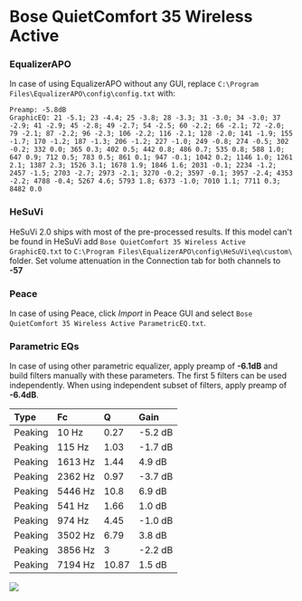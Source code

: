 # Bose QuietComfort 35 Wireless Active

### EqualizerAPO
In case of using EqualizerAPO without any GUI, replace `C:\Program Files\EqualizerAPO\config\config.txt`
with:
```
Preamp: -5.8dB
GraphicEQ: 21 -5.1; 23 -4.4; 25 -3.8; 28 -3.3; 31 -3.0; 34 -3.0; 37 -2.9; 41 -2.9; 45 -2.8; 49 -2.7; 54 -2.5; 60 -2.2; 66 -2.1; 72 -2.0; 79 -2.1; 87 -2.2; 96 -2.3; 106 -2.2; 116 -2.1; 128 -2.0; 141 -1.9; 155 -1.7; 170 -1.2; 187 -1.3; 206 -1.2; 227 -1.0; 249 -0.8; 274 -0.5; 302 -0.2; 332 0.0; 365 0.3; 402 0.5; 442 0.8; 486 0.7; 535 0.8; 588 1.0; 647 0.9; 712 0.5; 783 0.5; 861 0.1; 947 -0.1; 1042 0.2; 1146 1.0; 1261 2.1; 1387 2.3; 1526 3.1; 1678 1.9; 1846 1.6; 2031 -0.1; 2234 -1.2; 2457 -1.5; 2703 -2.7; 2973 -2.1; 3270 -0.2; 3597 -0.1; 3957 -2.4; 4353 -2.2; 4788 -0.4; 5267 4.6; 5793 1.8; 6373 -1.0; 7010 1.1; 7711 0.3; 8482 0.0
```

### HeSuVi
HeSuVi 2.0 ships with most of the pre-processed results. If this model can't be found in HeSuVi add
`Bose QuietComfort 35 Wireless Active GraphicEQ.txt` to `C:\Program Files\EqualizerAPO\config\HeSuVi\eq\custom\` folder.
Set volume attenuation in the Connection tab for both channels to **-57**

### Peace
In case of using Peace, click *Import* in Peace GUI and select `Bose QuietComfort 35 Wireless Active ParametricEQ.txt`.

### Parametric EQs
In case of using other parametric equalizer, apply preamp of **-6.1dB** and build filters manually
with these parameters. The first 5 filters can be used independently.
When using independent subset of filters, apply preamp of **-6.4dB**.

| Type    | Fc      |     Q | Gain    |
|:--------|:--------|:------|:--------|
| Peaking | 10 Hz   |  0.27 | -5.2 dB |
| Peaking | 115 Hz  |  1.03 | -1.7 dB |
| Peaking | 1613 Hz |  1.44 | 4.9 dB  |
| Peaking | 2362 Hz |  0.97 | -3.7 dB |
| Peaking | 5446 Hz | 10.8  | 6.9 dB  |
| Peaking | 541 Hz  |  1.66 | 1.0 dB  |
| Peaking | 974 Hz  |  4.45 | -1.0 dB |
| Peaking | 3502 Hz |  6.79 | 3.8 dB  |
| Peaking | 3856 Hz |  3    | -2.2 dB |
| Peaking | 7194 Hz | 10.87 | 1.5 dB  |

![](https://raw.githubusercontent.com/jaakkopasanen/AutoEq/master/results/innerfidelity/sbaf-serious/Bose%20QuietComfort%2035%20Wireless%20Active/Bose%20QuietComfort%2035%20Wireless%20Active.png)